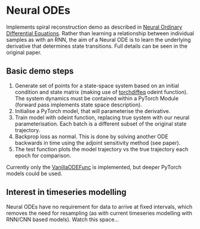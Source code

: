 # Neural ODEs

Implements spiral reconstruction demo as described in [Neural Ordinary Differential Equations](https://arxiv.org/pdf/1806.07366.pdf). Rather than learning a relationship between individual samples as with an RNN, the aim of a Neural ODE is to learn the underlying derivative that determines state transitions. Full details can be seen in the original paper.

## Basic demo steps
1. Generate set of points for a state-space system based on an initial condition and state matrix (making use of [torchdiffeq](https://github.com/rtqichen/torchdiffeq) odeint function). The system dynamics must be contained within a PyTorch Module (forward pass implements state space description).
2. Initialise a PyTorch model, that will parameterise the derivative.
3. Train model with odeint function, replacing true system with our neural parameterisation. Each batch is a different subset of the original state trajectory.
4. Backprop loss as normal. This is done by solving another ODE backwards in time using the adjoint sensitivity method (see paper).
5. The test function plots the model trajectory vs the true trajectory each epoch for comparison.

Currently only the [VanillaODEFunc](models.py) is implemented, but deeper PyTorch models could be used.

## Interest in timeseries modelling
Neural ODEs have no requirement for data to arrive at fixed intervals, which removes the need for resampling (as with current timeseries modelling with RNN/CNN based models). Watch this space...